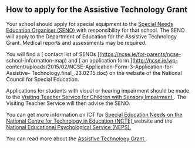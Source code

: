 ##  How to apply for the Assistive Technology Grant

Your school should apply for special equipment to the [ Special Needs
Education Organiser (SENO) ](https://ncse.ie/seno-contact-information) with
responsibility for that school. The SENO will apply to the Department of
Education for the Assistive Technology Grant. Medical reports and assessments
may be required.

You will find a [ contact list of SENOs ](https://ncse.ie/for-parents/ncse-
school-information-map) and [ an application form ](http://ncse.ie/wp-
content/uploads/2015/02/NCSE-Application-Form-3-Application-for-Assistive-
Technology.final_.23.02.15.doc) on the website of the National Council for
Special Education.

Applications for students with visual or hearing impairment should be made to
the [ Visiting Teacher Service for Children with Sensory Impairment
](https://ncse.ie/visiting-teachers) . The Visiting Teacher Service will then
advise the SENO.

You can get more information on ICT for [ Special Education Needs on the
National Centre for Technology in Education (NCTE)
](https://www.sess.ie/links/sen-ict-and-assistive-technology) website and the
[ National Educational Psychological Service (NEPS).
](https://www.gov.ie/en/service/5ef45c-neps/)

You can read more about the [ Assistive Technology Grant
](https://www.gov.ie/en/service/237c68-assistive-technology-grant/) .

